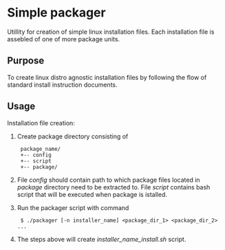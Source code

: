 Simple packager
===============

Utillity for creation of simple linux installation files. Each installation
file is assebled of one of more package units.

Purpose
-------
To create linux distro agnostic installation files by following the flow of
standard install instruction documents.


Usage
-----
Installation file creation:

1. Create package directory consisting of

		package_name/
		+-- config
		+-- script
		+-- package/

2. File _config_ should contain path to which package files located in
_package_ directory need to be extracted to. File _script_ contains bash
script that will be executed when package is istalled.

3. Run the packager script with command
		
		$ ./packager [-n installer_name] <package_dir_1> <package_dir_2> ...

4. The steps above will create _installer_name_install.sh_ script.
